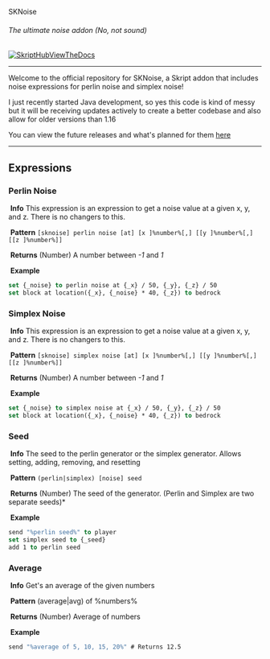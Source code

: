 
SKNoise

###### The ultimate noise addon (No, not sound)

[![SkriptHubViewTheDocs](http://skripthub.net/static/addon/ViewTheDocsButton.png)](http://skripthub.net/docs/?addon=SKNoise)

---

Welcome to the official repository for SKNoise, a Skript addon that includes noise expressions for perlin noise and simplex noise!

I just recently started Java development, so yes this code is kind of messy but it will be receiving updates actively to create a better codebase and also allow for older versions than 1.16

You can view the future releases and what's planned for them [here](https://github.com/ReportCardsMC/SKNoise/projects/1)

---

## Expressions

### Perlin Noise

​	**Info** This expression is an expression to get a noise value at a given x, y, and z. There is no changers to this.

​	**Pattern** `[sknoise] perlin noise [at] [x ]%number%[,] [[y ]%number%[,] [[z ]%number%]]`

​	**Returns** (Number) A number between *-1* and *1*

​	**Example** 

```vb
set {_noise} to perlin noise at {_x} / 50, {_y}, {_z} / 50
set block at location({_x}, {_noise} * 40, {_z}) to bedrock
```

### Simplex Noise

​	**Info** This expression is an expression to get a noise value at a given x, y, and z. There is no changers to this.

​	**Pattern** `[sknoise] simplex noise [at] [x ]%number%[,] [[y ]%number%[,] [[z ]%number%]]`

​	**Returns** (Number) A number between *-1* and *1*

​	**Example** 

```vb
set {_noise} to simplex noise at {_x} / 50, {_y}, {_z} / 50
set block at location({_x}, {_noise} * 40, {_z}) to bedrock
```

### Seed

​	**Info** The seed to the perlin generator or the simplex generator. Allows setting, adding, removing, and resetting

​	**Pattern** `(perlin|simplex) [noise] seed`

​	**Returns** (Number) The seed of the generator. (Perlin and Simplex are two separate seeds)*

​	**Example** 

```vb
send "%perlin seed%" to player
set simplex seed to {_seed}
add 1 to perlin seed
```

### Average

​	**Info** Get's an average of the given numbers

​	**Pattern** (average|avg) of %numbers%

​	**Returns** (Number) Average of numbers

​	**Example** 

```vb
send "%average of 5, 10, 15, 20%" # Returns 12.5
```

### 
